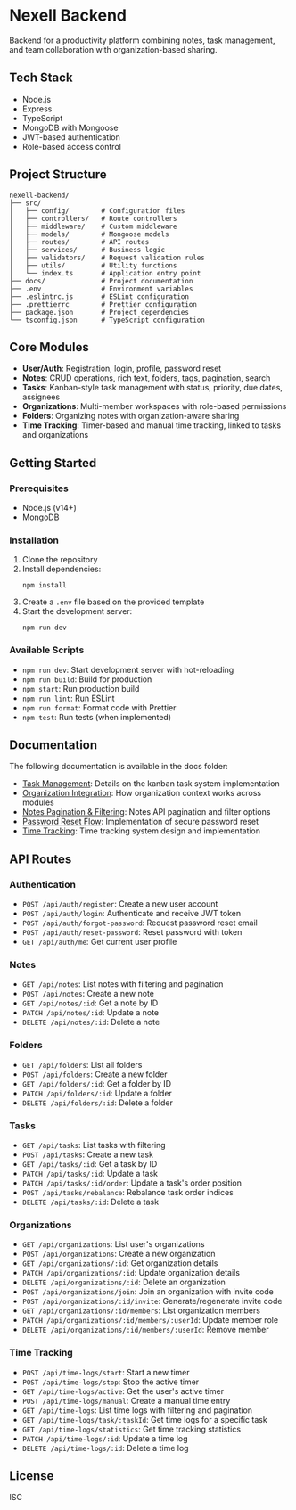 # Nexell Backend

Backend for a productivity platform combining notes, task management, and team collaboration with organization-based sharing.

## Tech Stack

- Node.js
- Express
- TypeScript
- MongoDB with Mongoose
- JWT-based authentication
- Role-based access control

## Project Structure

```
nexell-backend/
├── src/
│   ├── config/        # Configuration files
│   ├── controllers/   # Route controllers
│   ├── middleware/    # Custom middleware
│   ├── models/        # Mongoose models
│   ├── routes/        # API routes
│   ├── services/      # Business logic
│   ├── validators/    # Request validation rules
│   ├── utils/         # Utility functions
│   └── index.ts       # Application entry point
├── docs/              # Project documentation
├── .env               # Environment variables
├── .eslintrc.js       # ESLint configuration
├── .prettierrc        # Prettier configuration
├── package.json       # Project dependencies
└── tsconfig.json      # TypeScript configuration
```

## Core Modules

- **User/Auth**: Registration, login, profile, password reset
- **Notes**: CRUD operations, rich text, folders, tags, pagination, search
- **Tasks**: Kanban-style task management with status, priority, due dates, assignees
- **Organizations**: Multi-member workspaces with role-based permissions
- **Folders**: Organizing notes with organization-aware sharing
- **Time Tracking**: Timer-based and manual time tracking, linked to tasks and organizations

## Getting Started

### Prerequisites

- Node.js (v14+)
- MongoDB

### Installation

1. Clone the repository
2. Install dependencies:
   ```
   npm install
   ```
3. Create a `.env` file based on the provided template
4. Start the development server:
   ```
   npm run dev
   ```

### Available Scripts

- `npm run dev`: Start development server with hot-reloading
- `npm run build`: Build for production
- `npm start`: Run production build
- `npm run lint`: Run ESLint
- `npm run format`: Format code with Prettier
- `npm test`: Run tests (when implemented)

## Documentation

The following documentation is available in the docs folder:

- [Task Management](./docs/task-management.md): Details on the kanban task system implementation
- [Organization Integration](./docs/organization-integration.md): How organization context works across modules
- [Notes Pagination & Filtering](./docs/notes-pagination-filtering.md): Notes API pagination and filter options
- [Password Reset Flow](./docs/password-reset-flow.md): Implementation of secure password reset
- [Time Tracking](./docs/time-tracking.md): Time tracking system design and implementation

## API Routes

### Authentication

- `POST /api/auth/register`: Create a new user account
- `POST /api/auth/login`: Authenticate and receive JWT token
- `POST /api/auth/forgot-password`: Request password reset email
- `POST /api/auth/reset-password`: Reset password with token
- `GET /api/auth/me`: Get current user profile

### Notes

- `GET /api/notes`: List notes with filtering and pagination
- `POST /api/notes`: Create a new note
- `GET /api/notes/:id`: Get a note by ID
- `PATCH /api/notes/:id`: Update a note
- `DELETE /api/notes/:id`: Delete a note

### Folders

- `GET /api/folders`: List all folders
- `POST /api/folders`: Create a new folder
- `GET /api/folders/:id`: Get a folder by ID
- `PATCH /api/folders/:id`: Update a folder
- `DELETE /api/folders/:id`: Delete a folder

### Tasks

- `GET /api/tasks`: List tasks with filtering
- `POST /api/tasks`: Create a new task
- `GET /api/tasks/:id`: Get a task by ID
- `PATCH /api/tasks/:id`: Update a task
- `PATCH /api/tasks/:id/order`: Update a task's order position
- `POST /api/tasks/rebalance`: Rebalance task order indices
- `DELETE /api/tasks/:id`: Delete a task

### Organizations

- `GET /api/organizations`: List user's organizations
- `POST /api/organizations`: Create a new organization
- `GET /api/organizations/:id`: Get organization details
- `PATCH /api/organizations/:id`: Update organization details
- `DELETE /api/organizations/:id`: Delete an organization
- `POST /api/organizations/join`: Join an organization with invite code
- `POST /api/organizations/:id/invite`: Generate/regenerate invite code
- `GET /api/organizations/:id/members`: List organization members
- `PATCH /api/organizations/:id/members/:userId`: Update member role
- `DELETE /api/organizations/:id/members/:userId`: Remove member

### Time Tracking

- `POST /api/time-logs/start`: Start a new timer
- `POST /api/time-logs/stop`: Stop the active timer
- `GET /api/time-logs/active`: Get the user's active timer
- `POST /api/time-logs/manual`: Create a manual time entry
- `GET /api/time-logs`: List time logs with filtering and pagination
- `GET /api/time-logs/task/:taskId`: Get time logs for a specific task
- `GET /api/time-logs/statistics`: Get time tracking statistics
- `PATCH /api/time-logs/:id`: Update a time log
- `DELETE /api/time-logs/:id`: Delete a time log

## License

ISC

